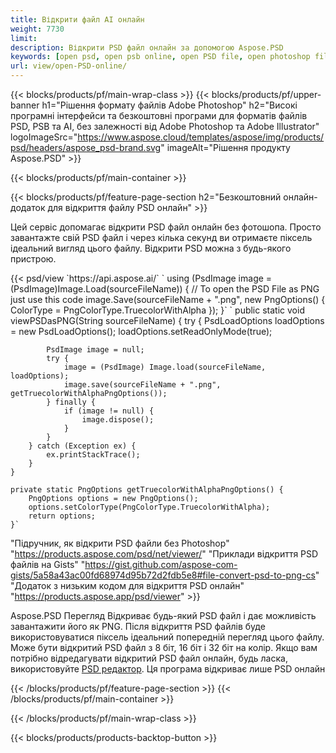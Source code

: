 ```yaml
---
title: Відкрити файл AI онлайн
weight: 7730
limit: 
description: Відкрити PSD файл онлайн за допомогою Aspose.PSD
keywords: [open psd, open psb online, open PSD file, open photoshop file, preview psd]
url: view/open-PSD-online/
---
```


{{< blocks/products/pf/main-wrap-class >}}
{{< blocks/products/pf/upper-banner h1="Рішення формату файлів Adobe Photoshop" h2="Високі програмні інтерфейси та безкоштовні програми для форматів файлів PSD, PSB та AI, без залежності від Adobe Photoshop та Adobe Illustrator" logoImageSrc="https://www.aspose.cloud/templates/aspose/img/products/psd/headers/aspose_psd-brand.svg" imageAlt="Рішення продукту Aspose.PSD" >}}

{{< blocks/products/pf/main-container >}}

{{< blocks/products/pf/feature-page-section h2="Безкоштовний онлайн-додаток для відкриття файлу PSD онлайн" >}}
<p>Цей сервіс допомагає відкрити PSD файл онлайн без фотошопа. Просто завантажте свій PSD файл і через кілька секунд ви отримаєте піксель ідеальний вигляд цього файлу. Відкрити PSD можна з будь-якого пристрою.</p>
{{< psd/view `https://api.aspose.ai/` 
`    using (PsdImage image = (PsdImage)Image.Load(sourceFileName))
    {
	    // To open the PSD File as PNG just use this code
        image.Save(sourceFileName + ".png",  new PngOptions() {  ColorType = PngColorType.TruecolorWithAlpha });
    }` 	`    public static void viewPSDasPNG(String sourceFileName) {
        try {
            PsdLoadOptions loadOptions = new PsdLoadOptions();
            loadOptions.setReadOnlyMode(true);
            
            PsdImage image = null;
            try {
                image = (PsdImage) Image.load(sourceFileName, loadOptions);
                image.save(sourceFileName + ".png", getTruecolorWithAlphaPngOptions());
            } finally {
                if (image != null) {
                    image.dispose();
                }
            }
        } catch (Exception ex) {
            ex.printStackTrace();
        }
    }
    
    private static PngOptions getTruecolorWithAlphaPngOptions() {
        PngOptions options = new PngOptions();
        options.setColorType(PngColorType.TruecolorWithAlpha);
        return options;
    }` 
"Підручник, як відкрити PSD файли без Photoshop" "https://products.aspose.com/psd/net/viewer/" 
"Приклади відкриття PSD файлів на Gists" "https://gist.github.com/aspose-com-gists/5a58a43ac00fd68974d95b72d2fdb5e8#file-convert-psd-to-png-cs" 
"Додаток з низьким кодом для відкриття PSD онлайн" "https://products.aspose.app/psd/viewer" >}}
<p>Aspose.PSD Перегляд Відкриває будь-який PSD файл і дає можливість завантажити його як PNG. Після відкриття PSD файлів буде використовуватися піксель ідеальний попередній перегляд цього файлу. Може бути відкритий PSD файл з 8 біт, 16 біт і 32 біт на колір. Якщо вам потрібно відредагувати відкритий PSD файл онлайн, будь ласка, використовуйте <a href="https://products.aspose.app/psd/editor">PSD редактор</a>. Ця програма відкриває лише PSD онлайн</p>
{{< /blocks/products/pf/feature-page-section >}}
{{< /blocks/products/pf/main-container >}}


{{< /blocks/products/pf/main-wrap-class >}}

{{< blocks/products/products-backtop-button >}}

